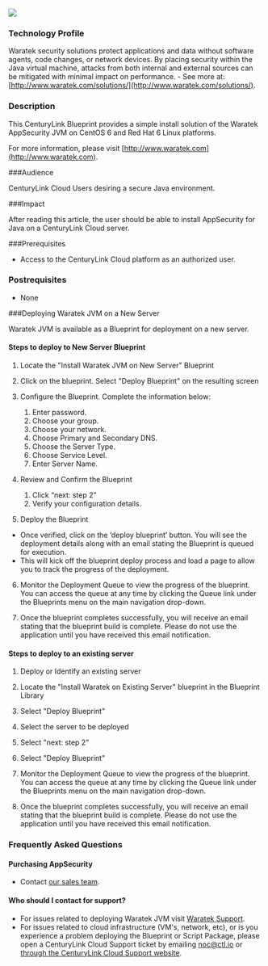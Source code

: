 ### ![](http://cdn.aws.waratek.com/wp-content/themes/waratek/images/logo.png)

### Technology Profile

Waratek security solutions protect applications and data without software agents, code changes, or network devices. By placing security within the Java virtual machine, attacks from both internal and external sources can be mitigated with minimal impact on performance. - See more at: [http://www.waratek.com/solutions/](http://www.waratek.com/solutions/).

### Description

This CenturyLink Blueprint provides a simple install solution of the Waratek AppSecurity JVM on CentOS 6 and Red Hat 6 Linux platforms.

For more information, please visit [http://www.waratek.com](http://www.waratek.com).

###Audience

CenturyLink Cloud Users desiring a secure Java environment.

###Impact

After reading this article, the user should be able to install AppSecurity for Java on a  CenturyLink Cloud server.

###Prerequisites

* Access to the CenturyLink Cloud platform as an authorized user.

### Postrequisites

* None

###Deploying Waratek JVM on a New Server

Waratek JVM is available as a Blueprint for deployment on a new server.

#### Steps to deploy to New Server Blueprint

1.  Locate the "Install Waratek JVM on New Server" Blueprint

2.  Click on the blueprint. Select "Deploy Blueprint" on the resulting screen

3.  Configure the Blueprint. Complete the information below:

    1.  Enter password.
    2.  Choose your group.
    3.  Choose your network.
    4.  Choose Primary and Secondary DNS.
    5.  Choose the Server Type.
    6.  Choose Service Level.
    7.  Enter Server Name.  
	
4.  Review and Confirm the Blueprint

    1.  Click “next: step 2”
    2.  Verify your configuration details.
	
5.  Deploy the Blueprint
  *  Once verified, click on the ‘deploy blueprint’ button. You will see the deployment details along with an email stating the Blueprint is queued for execution.
  *  This will kick off the blueprint deploy process and load a page to allow you to track the progress of the deployment.
	
6.  Monitor the Deployment Queue to view the progress of the blueprint. You can access the queue at any time by clicking the Queue link under the Blueprints menu on the main navigation drop-down.

7.  Once the blueprint completes successfully, you will receive an email stating that the blueprint build is complete. Please do not use the application until you have received this email notification.

#### Steps to deploy to an existing server

1.  Deploy or Identify an existing server 

2.  Locate the "Install Waratek on Existing Server" blueprint in the Blueprint Library

3.  Select "Deploy Blueprint"

4.  Select the server to be deployed

5.  Select "next: step 2"

6.  Select "Deploy Blueprint"

7.  Monitor the Deployment Queue to view the progress of the blueprint. You can access the queue at any time by clicking the Queue link under the Blueprints menu on the main navigation drop-down.

8.  Once the blueprint completes successfully, you will receive an email stating that the blueprint build is complete. Please do not use the application until you have received this email notification.

### Frequently Asked Questions

#### Purchasing AppSecurity
* Contact [our sales team](mailto:sales@waratek.com).

#### Who should I contact for support?

*   For issues related to deploying Waratek JVM visit [Waratek Support](https://support.waratek.com).
*   For issues related to cloud infrastructure (VM's, network, etc), or is you experience a problem deploying the Blueprint or Script Package, please open a CenturyLink Cloud Support ticket by emailing [noc@ctl.io](mailto:noc@ctl.io) or [through the CenturyLink Cloud Support website](https://t3n.zendesk.com/tickets/new).
